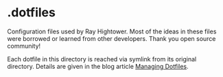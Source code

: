 .dotfiles
===

Configuration files used by Ray Hightower. Most of the ideas in these files were borrowed or learned from other developers. Thank you open source community!

Each dotfile in this directory is reached via symlink from its original directory. Details are given in the blog article [Managing Dotfiles](http://rayhightower.com/blog/2014/04/15/managing-dotfiles/).
